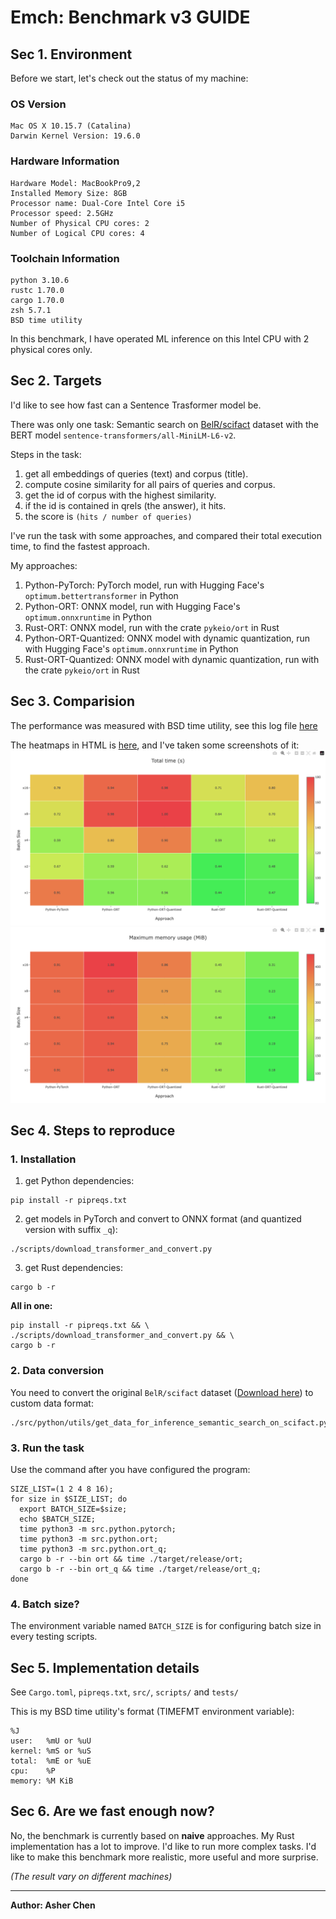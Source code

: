 # Emch: Benchmark v3 GUIDE

## Sec 1. Environment
Before we start, let's check out the status of my machine:

### OS Version
```
Mac OS X 10.15.7 (Catalina)
Darwin Kernel Version: 19.6.0
```

### Hardware Information
```
Hardware Model: MacBookPro9,2
Installed Memory Size: 8GB
Processor name: Dual-Core Intel Core i5
Processor speed: 2.5GHz
Number of Physical CPU cores: 2
Number of Logical CPU cores: 4
```

### Toolchain Information
```
python 3.10.6
rustc 1.70.0
cargo 1.70.0
zsh 5.7.1
BSD time utility
```

In this benchmark, I have operated ML inference on this Intel CPU with 2 physical cores only.

## Sec 2. Targets
I'd like to see how fast can a Sentence Trasformer model be.

There was only one task: Semantic search on [BelR/scifact](https://huggingface.co/datasets/BeIR/scifact) dataset with the BERT model `sentence-transformers/all-MiniLM-L6-v2`.

Steps in the task:
1. get all embeddings of queries (text) and corpus (title).
2. compute cosine similarity for all pairs of queries and corpus.
3. get the id of corpus with the highest similarity.
4. if the id is contained in qrels (the answer), it hits.
5. the score is `(hits / number of queries)`

I've run the task with some approaches, and compared their total execution time, to find the fastest approach.

My approaches:
1. Python-PyTorch: PyTorch model, run with Hugging Face's `optimum.bettertransformer` in Python
2. Python-ORT: ONNX model, run with Hugging Face's `optimum.onnxruntime` in Python
3. Rust-ORT: ONNX model, run with the crate `pykeio/ort` in Rust
4. Python-ORT-Quantized: ONNX model with dynamic quantization, run with Hugging Face's `optimum.onnxruntime` in Python
5. Rust-ORT-Quantized: ONNX model with dynamic quantization, run with the crate `pykeio/ort` in Rust

## Sec 3. Comparision
The performance was measured with BSD time utility, see this log file [here](./misc/benchmark-v3.log)

The heatmaps in HTML is [here](./docs/benchmark-v3.html), and I've taken some screenshots of it:
![Total Time (s)](./docs/imgs/benchmark-v3-1.png)
![Maximum memory usage (MiB)](./docs/imgs/benchmark-v3-2.png)

## Sec 4. Steps to reproduce

### 1. Installation
1. get Python dependencies:
```
pip install -r pipreqs.txt
```

2. get models in PyTorch and convert to ONNX format (and quantized version with suffix `_q`):
```
./scripts/download_transformer_and_convert.py
```

3. get Rust dependencies:
```
cargo b -r
```

**All in one:**
```
pip install -r pipreqs.txt && \
./scripts/download_transformer_and_convert.py && \
cargo b -r
```

### 2. Data conversion
You need to convert the original `BelR/scifact` dataset ([Download here](https://public.ukp.informatik.tu-darmstadt.de/thakur/BEIR/datasets/scifact.zip)) to custom data format:
```
./src/python/utils/get_data_for_inference_semantic_search_on_scifact.py
```

### 3. Run the task
Use the command after you have configured the program:
```
SIZE_LIST=(1 2 4 8 16);
for size in $SIZE_LIST; do
  export BATCH_SIZE=$size;
  echo $BATCH_SIZE;
  time python3 -m src.python.pytorch;
  time python3 -m src.python.ort;
  time python3 -m src.python.ort_q;
  cargo b -r --bin ort && time ./target/release/ort;
  cargo b -r --bin ort_q && time ./target/release/ort_q;
done
```

### 4. Batch size?
The environment variable named `BATCH_SIZE` is for configuring batch size in every testing scripts.

## Sec 5. Implementation details
See `Cargo.toml`, `pipreqs.txt`, `src/`, `scripts/` and `tests/`

This is my BSD time utility's format (TIMEFMT environment variable):
```
%J
user:   %mU or %uU
kernel: %mS or %uS
total:  %mE or %uE
cpu:    %P
memory: %M KiB
```

## Sec 6. Are we fast enough now?
No, the benchmark is currently based on **naive** approaches. My Rust implementation has a lot to improve. I'd like to run more complex tasks. I'd like to make this benchmark more realistic, more useful and more surprise.

*(The result vary on different machines)*

---
**Author: Asher Chen**
